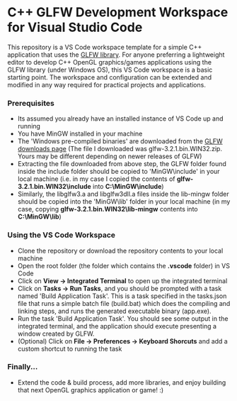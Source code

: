 # C++ GLFW Development Workspace for Visual Studio Code

This repository is a VS Code workspace template for a simple C++ application that uses the [GLFW library](https://www.glfw.org/). For anyone preferring a lightweight editor to develop C++ OpenGL graphics/games applications using the GLFW library (under Windows OS), this VS Code workspace is a basic starting point. The workspace and configuration can be extended and modified in any way required for practical projects and applications.

### Prerequisites
- Its assumed you already have an installed instance of VS Code up and running
- You have MinGW installed in your machine
- The 'Windows pre-compiled binaries' are downloaded from the [GLFW downloads page](https://www.glfw.org/download.html) (The file I downloaded was glfw-3.2.1.bin.WIN32.zip. Yours may be different depending on newer releases of GLFW)
- Extracting the file downloaded from above step, the GLFW folder found inside the include folder should be copied to 'MinGW\include' in your local machine (i.e. in my case I copied the contents of **glfw-3.2.1.bin.WIN32\include** into **C:\MinGW\include**)
- Similarly, the libglfw3.a and libglfw3dll.a files inside the lib-mingw folder should be copied into the 'MinGW\lib' folder in your local machine (in my case, copying **glfw-3.2.1.bin.WIN32\lib-mingw** contents into **C:\MinGW\lib**)

### Using the VS Code Workspace
- Clone the repository or download the repository contents to your local machine
- Open the root folder (the folder which contains the **.vscode** folder) in VS Code
- Click on **View -> Integrated Terminal** to open up the integrated terminal
- Click on **Tasks -> Run Tasks**, and you should be prompted with a task named 'Build Application Task'. This is a task specified in the tasks.json file that runs a simple batch file (build.bat) which does the compiling and linking steps, and runs the generated executable binary (app.exe).
- Run the task 'Build Application Task'. You should see some output in the integrated terminal, and the application should execute presenting a window created by GLFW.
- (Optional) Click on **File -> Preferences -> Keyboard Shorcuts** and add a custom shortcut to running the task

### Finally...
- Extend the code & build process, add more libraries, and enjoy building that next OpenGL graphics application or game! :) 




